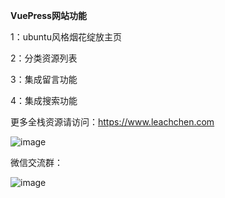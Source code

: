 **VuePress网站功能**

1：ubuntu风格烟花绽放主页

2：分类资源列表

3：集成留言功能

4：集成搜索功能

更多全栈资源请访问：https://www.leachchen.com

![image](https://upload-images.jianshu.io/upload_images/3700891-c46371bba4b3ca43?imageMogr2/auto-orient/strip)


微信交流群：

![image](https://upload-images.jianshu.io/upload_images/3700891-352d971f01cc2517?imageMogr2/auto-orient/strip%7CimageView2/2/w/1240)